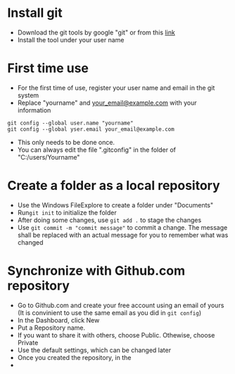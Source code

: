 # Install git
- Download the git tools by google "git" or from this [link](https://git-scm.com/download/win)
- Install the tool under your user name

# First time use
- For the first time of use, register your user name and email in the git system
- Replace "yourname" and your_email@example.com with your information
```
git config --global user.name "yourname"
git config --global yser.email your_email@example.com
```

- This only needs to be done once. 
- You can always edit the file ".gitconfig" in the folder of "C:/users/Yourname"

# Create a folder as a local repository

- Use the Windows FileExplore to create a folder under "Documents" 
- Run```git init``` to initialize the folder
- After doing some changes, use ```git add .``` to stage the changes
- Use ```git commit -m "commit message"``` to commit a change. The message shall be replaced with an actual message for you to remember what was changed

# Synchronize with Github.com repository

- Go to Github.com and create your free account using an email of yours (It is convinient to use the same email as you did in ```git config```)
- In the Dashboard, click New
- Put a Repository name. 
- If you want to share it with others, choose Public. Othewise, choose Private
- Use the default settings, which can be changed later
- Once you created the repository, in the 
- 
